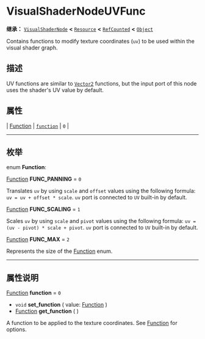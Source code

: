 <!-- ⚠ 请勿编辑本文件 ⚠ -->
<!-- 本文档使用脚本从 WeDot 引擎源码仓库生成。 -->
<!-- 生成脚本：https://github.com/WeDot-Engine/WeDot/tree/4.3/doc/tools/make_md.py； -->
<!-- 原文件：https://github.com/WeDot-Engine/WeDot/tree/4.3/doc/classes/VisualShaderNodeUVFunc.xml。 -->

<div id="_class_visualshadernodeuvfunc"></div>

# VisualShaderNodeUVFunc

**继承：** [`VisualShaderNode`](class_visualshadernode.md) **<** [`Resource`](class_resource.md) **<** [`RefCounted`](class_refcounted.md) **<** [`Object`](class_object.md)

Contains functions to modify texture coordinates (`uv`) to be used within the visual shader graph.

## 描述

UV functions are similar to [`Vector2`](class_vector2.md) functions, but the input port of this node uses the shader's UV value by default.

## 属性

| [Function](#enum_visualshadernodeuvfunc_function) | [`function`](#class_visualshadernodeuvfunc_property_function) | ``0`` |

<!-- rst-class:: classref-section-separator -->

---

## 枚举

<div id="_class_enum_visualshadernodeuvfunc_function"></div>

enum **Function**: <div id="enum_visualshadernodeuvfunc_function"></div>

<div id="_class_visualshadernodeuvfunc_constant_func_panning"></div>

[Function](#enum_visualshadernodeuvfunc_function) **FUNC_PANNING** = ``0``

Translates `uv` by using `scale` and `offset` values using the following formula: `uv = uv + offset * scale`. `uv` port is connected to `UV` built-in by default.

<div id="_class_visualshadernodeuvfunc_constant_func_scaling"></div>

[Function](#enum_visualshadernodeuvfunc_function) **FUNC_SCALING** = ``1``

Scales `uv` by using `scale` and `pivot` values using the following formula: `uv = (uv - pivot) * scale + pivot`. `uv` port is connected to `UV` built-in by default.

<div id="_class_visualshadernodeuvfunc_constant_func_max"></div>

[Function](#enum_visualshadernodeuvfunc_function) **FUNC_MAX** = ``2``

Represents the size of the [Function](#enum_visualshadernodeuvfunc_function) enum.

<!-- rst-class:: classref-section-separator -->

---

## 属性说明

<div id="_class_visualshadernodeuvfunc_property_function"></div>

[Function](#enum_visualshadernodeuvfunc_function) **function** = ``0`` <div id="class_visualshadernodeuvfunc_property_function"></div>

- `void` **set_function** ( value: [Function](#enum_visualshadernodeuvfunc_function) )
- [Function](#enum_visualshadernodeuvfunc_function) **get_function** ( )

A function to be applied to the texture coordinates. See [Function](#enum_visualshadernodeuvfunc_function) for options.

[^virtual]: 本方法通常需要用户覆盖才能生效。
[^const]: 本方法无副作用，不会修改该实例的任何成员变量。
[^vararg]: 本方法除了能接受在此处描述的参数外，还能够继续接受任意数量的参数。
[^constructor]: 本方法用于构造某个类型。
[^static]: 调用本方法无需实例，可直接使用类名进行调用。
[^operator]: 本方法描述的是使用本类型作为左操作数的有效运算符。
[^bitfield]: 这个值是由下列位标志构成位掩码的整数。
[^void]: 无返回值。
